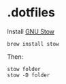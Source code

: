 # .dotfiles

Install [GNU Stow](https://www.gnu.org/software/stow/)

```console
brew install stow
```

Then:

```console
stow folder
stow -D folder
```

